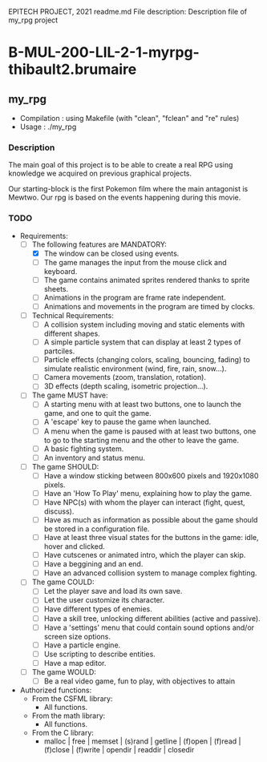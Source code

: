   
   EPITECH PROJECT, 2021
   readme.md
   File description:
   Description file of my_rpg project
  

# B-MUL-200-LIL-2-1-myrpg-thibault2.brumaire

## my_rpg

- Compilation : using Makefile (with "clean", "fclean" and "re" rules)
- Usage       : ./my_rpg

### Description

The main goal of this project is to be able to create a real RPG using knowledge we acquired on previous graphical projects.

Our starting-block is the first Pokemon film where the main antagonist is Mewtwo. Our rpg is based on the events happening during this movie.

### TODO

- Requirements:
  - [ ] The following features are MANDATORY:
    - [x] The window can be closed using events.
    - [ ] The game manages the input from the mouse click and keyboard.
    - [ ] The game contains animated sprites rendered thanks to sprite sheets.
    - [ ] Animations in the program are frame rate independent.
    - [ ] Animations and movements in the program are timed by clocks.
  - [ ] Technical Requirements:
    - [ ] A collision system including moving and static elements with different shapes.
    - [ ] A simple particle system that can display at least 2 types of partciles.
    - [ ] Particle effects (changing colors, scaling, bouncing, fading) to simulate realistic environment (wind, fire, rain, snow...).
    - [ ] Camera movements (zoom, translation, rotation).
    - [ ] 3D effects (depth scaling, isometric projection...).
  - [ ] The game MUST have:
    - [ ] A starting menu with at least two buttons, one to launch the game, and one to quit the game.
    - [ ] A 'escape' key to pause the game when launched.
    - [ ] A menu when the game is paused with at least two buttons, one to go to the starting menu and the other to leave the game.
    - [ ] A basic fighting system.
    - [ ] An inventory and status menu.
  - [ ] The game SHOULD:
    - [ ] Have a window sticking between 800x600 pixels and 1920x1080 pixels.
    - [ ] Have an 'How To Play' menu, explaining how to play the game.
    - [ ] Have NPC(s) with whom the player can interact (fight, quest, discuss).
    - [ ] Have as much as information as possible about the game should be stored in a configuration file.
    - [ ] Have at least three visual states for the buttons in the game: idle, hover and clicked.
    - [ ] Have cutscenes or animated intro, which the player can skip.
    - [ ] Have a beggining and an end.
    - [ ] Have an advanced collision system to manage complex fighting.
  - [ ] The game COULD:
    - [ ] Let the player save and load its own save.
    - [ ] Let the user customize its character.
    - [ ] Have different types of enemies.
    - [ ] Have a skill tree, unlocking different abilities (active and passive).
    - [ ] Have a 'settings' menu that could contain sound options and/or screen size options.
    - [ ] Have a particle engine.
    - [ ] Use scripting to describe entities.
    - [ ] Have a map editor.
  - [ ] The game WOULD:
    - [ ] Be a real video game, fun to play, with objectives to attain

- Authorized functions:
  - From the CSFML library:
    - All functions.
  - From the math library:
    - All functions.
  - From the C library:
    - malloc | free | memset | (s)rand | getline | (f)open | (f)read | (f)close | (f)write | opendir | readdir | closedir